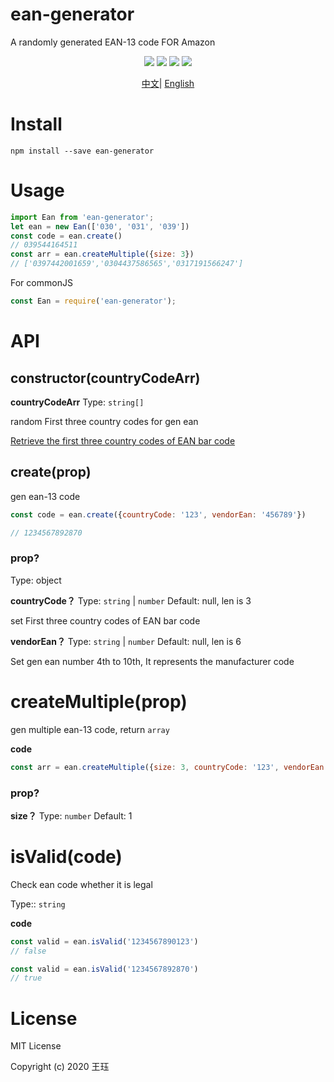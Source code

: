 # ean-generator
A randomly generated EAN-13 code FOR Amazon

<p align="center">
     <a href="https://travis-ci.org/wangjue666/ean-generator"><img src="https://travis-ci.org/wangjue666/ean-generator.svg?branch=master" /></a>
    <a></a>
    <a href="https://npmcharts.com/compare/ean-generator?minimal=true" rel="nofollow"><img src="https://img.shields.io/npm/dm/ean-generator.svg" style="max-width:100%;"></a>
    <a href="https://www.npmjs.com/package/ean-generator" rel="nofollow"><img src="https://img.shields.io/npm/v/ean-generator.svg" style="max-width:100%;"></a>
    <a href="https://www.npmjs.com/package/ean-generator" rel="nofollow"><img src="https://img.shields.io/npm/l/ean-generator.svg?style=flat" style="max-width:100%;"></a>
</p>

<p align="center">
<a href="./README_zh.md">中文</a>|
<a href="./README.md">English</a>
</p>

# Install

```shell
npm install --save ean-generator
```

# Usage

```javascript
import Ean from 'ean-generator';
let ean = new Ean(['030', '031', '039'])
const code = ean.create()
// 039544164511
const arr = ean.createMultiple({size: 3})
// ['0397442001659','0304437586565','0317191566247']

```

For commonJS

```javascript
const Ean = require('ean-generator');
```

# API
## constructor(countryCodeArr)

**countryCodeArr**
Type: `string[]`

random First three country codes for gen ean

[Retrieve the first three country codes of EAN bar code](http://www.appsbarcode.com/sc20130113/EAN-country-code-cn.html)

## create(prop)
gen ean-13 code
```javascript
const code = ean.create({countryCode: '123', vendorEan: '456789'})

// 1234567892870
```

### prop?

Type: object

**countryCode？**
Type: `string` | `number` Default: null, len is 3

set First three country codes of EAN bar code

**vendorEan？**
Type: `string` | `number` Default: null, len is 6

Set gen ean number 4th to 10th, It represents the manufacturer code

# createMultiple(prop)
gen multiple ean-13 code, return `array`

**code**

```javascript
const arr = ean.createMultiple({size: 3, countryCode: '123', vendorEan: '456789'})
```


### prop?

**size？**
Type: `number` Default: 1

# isValid(code)

Check ean code whether it is legal

Type:: `string`

**code**

```javascript
const valid = ean.isValid('1234567890123')
// false

const valid = ean.isValid('1234567892870')
// true

```

# License

MIT License

Copyright (c) 2020 王珏